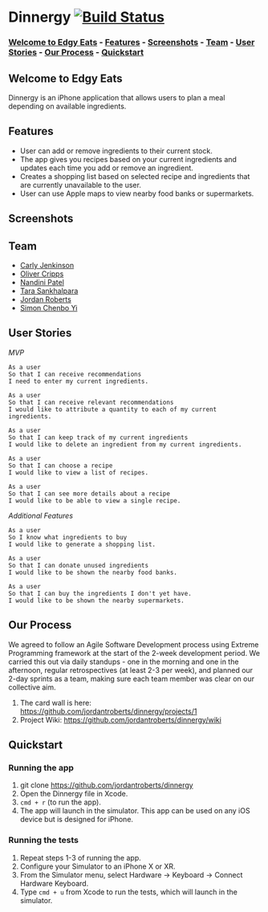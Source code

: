 # Dinnergy [![Build Status](https://travis-ci.org/jordantroberts/dinnergy.png?branch=master)](https://travis-ci.org/jordantroberts/dinnergy)

### [Welcome to Edgy Eats](https://github.com/jordantroberts/dinnergy#Welcome-to-Edgy-Eats) - [Features](https://github.com/jordantroberts/dinnergy#Features) - [Screenshots](https://github.com/jordantroberts/dinnergy#Screenshots) - [Team](https://github.com/jordantroberts/dinnergy#Team) - [User Stories](https://github.com/jordantroberts/dinnergy#User-Stories) - [Our Process](https://github.com/jordantroberts/dinnergy#Our-Process) - [Quickstart](https://github.com/jordantroberts/dinnergy#Process)

## Welcome to Edgy Eats

Dinnergy is an iPhone application that allows users to plan a meal depending on available ingredients.

## Features
* User can add or remove ingredients to their current stock.
* The app gives you recipes based on your current ingredients and updates each time you add or remove an ingredient.
* Creates a shopping list based on selected recipe and ingredients that are currently unavailable to the user.
* User can use Apple maps to view nearby food banks or supermarkets.

## Screenshots


## Team
* [Carly Jenkinson](https://github.com/CarlyJ88)
* [Oliver Cripps](https://github.com/ocripps24)
* [Nandini Patel](https://github.com/Nandini0206)
* [Tara Sankhalpara](https://github.com/tsankhalpara)
* [Jordan Roberts](https://github.com/jordantroberts)
* [Simon Chenbo Yi](https://github.com/SimonChenboYi)

## User Stories

_MVP_

```
As a user
So that I can receive recommendations
I need to enter my current ingredients.

As a user
So that I can receive relevant recommendations
I would like to attribute a quantity to each of my current ingredients.

As a user
So that I can keep track of my current ingredients
I would like to delete an ingredient from my current ingredients.

As a user
So that I can choose a recipe
I would like to view a list of recipes.

As a user
So that I can see more details about a recipe
I would like to be able to view a single recipe.
```
_Additional Features_

```
As a user
So I know what ingredients to buy
I would like to generate a shopping list.

As a user
So that I can donate unused ingredients
I would like to be shown the nearby food banks.

As a user
So that I can buy the ingredients I don't yet have.
I would like to be shown the nearby supermarkets.
```

## Our Process

We agreed to follow an Agile Software Development process using Extreme Programming framework at the start of the 2-week development period. We carried this out via daily standups - one in the morning and one in the afternoon, regular retrospectives (at least 2-3 per week), and planned our 2-day sprints as a team, making sure each team member was clear on our collective aim.

1. The card wall is here: https://github.com/jordantroberts/dinnergy/projects/1
2. Project Wiki: https://github.com/jordantroberts/dinnergy/wiki

## Quickstart

### Running the app

1. git clone https://github.com/jordantroberts/dinnergy
2. Open the Dinnergy file in Xcode.
3. `cmd + r` (to run the app).
4. The app will launch in the simulator. This app can be used on any iOS device but is designed for iPhone.

### Running the tests

1. Repeat steps 1-3 of running the app.
2. Configure your Simulator to an iPhone X or XR.
3. From the Simulator menu, select Hardware -> Keyboard -> Connect Hardware Keyboard.
4. Type `cmd + u` from Xcode to run the tests, which will launch in the simulator.
